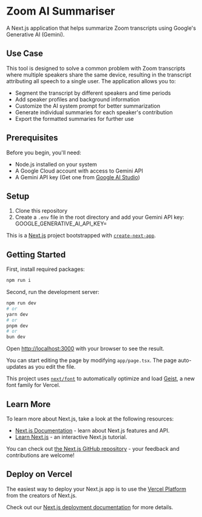 # Zoom AI Summariser

A Next.js application that helps summarize Zoom transcripts using Google's Generative AI (Gemini).

## Use Case
This tool is designed to solve a common problem with Zoom transcripts where multiple speakers share the same device, resulting in the transcript attributing all speech to a single user. The application allows you to:

- Segment the transcript by different speakers and time periods
- Add speaker profiles and background information
- Customize the AI system prompt for better summarization
- Generate individual summaries for each speaker's contribution
- Export the formatted summaries for further use

## Prerequisites

Before you begin, you'll need:
- Node.js installed on your system
- A Google Cloud account with access to Gemini API
- A Gemini API key (Get one from [Google AI Studio](https://makersuite.google.com/app/apikey))

## Setup

1. Clone this repository
2. Create a `.env` file in the root directory and add your Gemini API key:
GOOGLE_GENERATIVE_AI_API_KEY=

This is a [Next.js](https://nextjs.org) project bootstrapped with [`create-next-app`](https://nextjs.org/docs/app/api-reference/cli/create-next-app).

## Getting Started

First, install required packages:

```bash
npm run i
```

Second, run the development server:

```bash
npm run dev
# or
yarn dev
# or
pnpm dev
# or
bun dev
```

Open [http://localhost:3000](http://localhost:3000) with your browser to see the result.

You can start editing the page by modifying `app/page.tsx`. The page auto-updates as you edit the file.

This project uses [`next/font`](https://nextjs.org/docs/app/building-your-application/optimizing/fonts) to automatically optimize and load [Geist](https://vercel.com/font), a new font family for Vercel.

## Learn More

To learn more about Next.js, take a look at the following resources:

- [Next.js Documentation](https://nextjs.org/docs) - learn about Next.js features and API.
- [Learn Next.js](https://nextjs.org/learn) - an interactive Next.js tutorial.

You can check out [the Next.js GitHub repository](https://github.com/vercel/next.js) - your feedback and contributions are welcome!

## Deploy on Vercel

The easiest way to deploy your Next.js app is to use the [Vercel Platform](https://vercel.com/new?utm_medium=default-template&filter=next.js&utm_source=create-next-app&utm_campaign=create-next-app-readme) from the creators of Next.js.

Check out our [Next.js deployment documentation](https://nextjs.org/docs/app/building-your-application/deploying) for more details.
